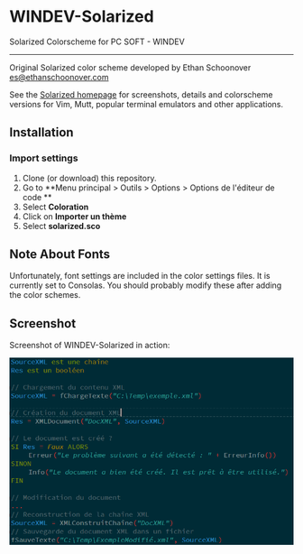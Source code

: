 WINDEV-Solarized
====================
Solarized Colorscheme for PC SOFT - WINDEV

***

Original Solarized color scheme developed by Ethan Schoonover <es@ethanschoonover.com>

See the [Solarized homepage](http://ethanschoonover.com/solarized) for screenshots, 
details and colorscheme versions for Vim, Mutt, popular terminal emulators and 
other applications.

Installation
------------

### Import settings

1. Clone (or download) this repository.
2. Go to **Menu principal > Outils > Options > Options de l'éditeur de code **
3. Select **Coloration**
4. Click on **Importer un thème**
5. Select **solarized.sco**

Note About Fonts
-----------------

Unfortunately, font settings are included in the color settings files. It is currently set to Consolas.
You should probably modify these after adding the color schemes.

Screenshot
-----------------

Screenshot of WINDEV-Solarized in action:  

![Dark](screenshot.png)